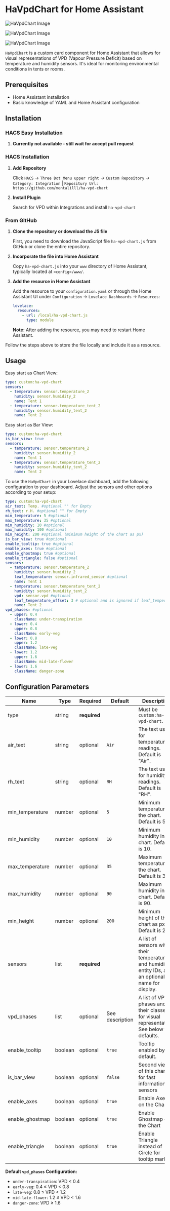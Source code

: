 # HaVpdChart for Home Assistant
![HaVpdChart Image](https://github.com/mentalilll/ha-vpd-chart/blob/main/assets/image.png?raw=true)

![HaVpdChart Image](https://github.com/mentalilll/ha-vpd-chart/blob/main/assets/bar_view.png)

![HaVpdChart Image](https://github.com/mentalilll/ha-vpd-chart/blob/main/assets/bar_view_light.png)

`HaVpdChart` is a custom card component for Home Assistant that allows for visual representations of VPD (Vapour Pressure Deficit) based on temperature and humidity sensors. It's ideal for monitoring environmental conditions in tents or rooms.

## Prerequisites

- Home Assistant installation
- Basic knowledge of YAML and Home Assistant configuration

## Installation
### HACS Easy Installation
1. **Currently not available - still wait for accept pull request**

### HACS Installation
1. **Add Repository**
   
    Click `HACS` -> `Three Dot Menu upper right` -> `Custom Repository`
    -> `Category: Integration` | `Repositury Url: https://github.com/mentalilll/ha-vpd-chart`
   
3. **Install Plugin**
   
   Search for VPD within Integrations and install `ha-vpd-chart`
     

### From GitHub

1. **Clone the repository or download the JS file**

    First, you need to download the JavaScript file `ha-vpd-chart.js` from GitHub or clone the entire repository.

2. **Incorporate the file into Home Assistant**

    Copy `ha-vpd-chart.js` into your `www` directory of Home Assistant, typically located at `<config>/www/`.

3. **Add the resource in Home Assistant**

    Add the resource to your `configuration.yaml` or through the Home Assistant UI under `Configuration` -> `Lovelace Dashboards` -> `Resources`:

    ```yaml
    lovelace:
      resources:
        - url: /local/ha-vpd-chart.js
          type: module
    ```

    **Note:** After adding the resource, you may need to restart Home Assistant.

Follow the steps above to store the file locally and include it as a resource.

## Usage

Easy start as Chart View:
```yaml
type: custom:ha-vpd-chart
sensors:
  - temperature: sensor.temperature_2
    humidity: sensor.humidity_2
    name: Tent 1
  - temperature: sensor.temperature_tent_2
    humidity: sensor.humidity_tent_2
    name: Tent 2
```

Easy start as Bar View:
```yaml
type: custom:ha-vpd-chart
is_bar_view: true
sensors:
  - temperature: sensor.temperature_2
    humidity: sensor.humidity_2
    name: Tent 1
  - temperature: sensor.temperature_tent_2
    humidity: sensor.humidity_tent_2
    name: Tent 2
```

To use the `HaVpdChart` in your Lovelace dashboard, add the following configuration to your dashboard. Adjust the sensors and other options according to your setup:
```yaml
type: custom:ha-vpd-chart
air_text: Temp. #optional "" for Empty
rh_text: r.H. #optional "" for Empty
min_temperature: 5 #optional
max_temperature: 35 #optional
min_humidity: 10 #optional
max_humidity: 100 #optional
min_height: 200 #optional (minimum height of the chart as px)
is_bar_view: true #optional
enable_tooltip: true #optional
enable_axes: true #optional
enable_ghostmap: true #optional
enable_triangle: false #optional
sensors:
  - temperature: sensor.temperature_2
    humidity: sensor.humidity_2
    leaf_temperature: sensor.infrared_sensor #optional
    name: Tent 1
  - temperature: sensor.temperature_tent_2
    humidity: sensor.humidity_tent_2
    vpd: sensor.vpd #optional
    leaf_temperature_offset: 3 # optional and is ignored if leaf_temperature isset
    name: Tent 2
vpd_phases: #optional
  - upper: 0.4
    className: under-transpiration
  - lower: 0.4
    upper: 0.8
    className: early-veg
  - lower: 0.8 
    upper: 1.2
    className: late-veg
  - lower: 1.2
    upper: 1.6
    className: mid-late-flower
  - lower: 1.6
    className: danger-zone
```
## Configuration Parameters


| Name            | Type         | Required     | Default         | Description                                                                                         |
|-----------------| ------------ | ------------ |-----------------|-----------------------------------------------------------------------------------------------------|
| type            | string       | **required** |                 | Must be `custom:ha-vpd-chart`.                                                                      |
| air_text        | string       | optional     | `Air`           | The text used for temperature readings. Default is "Air".                                           |
| rh_text         | string       | optional     | `RH`            | The text used for humidity readings. Default is "RH".                                               |
| min_temperature | number       | optional     | `5`             | Minimum temperature in the chart. Default is 5.                                                     |
| min_humidity    | number       | optional     | `10`            | Minimum humidity in the chart. Default is 10.                                                       |
| max_temperature | number       | optional     | `35`            | Maximum temperature in the chart. Default is 35.                                                    |
| max_humidity    | number       | optional     | `90`            | Maximum humidity in the chart. Default is 90.                                                       |
| min_height      | number       | optional     | `200`           | Minimum height of the chart as px. Default is 200.                                                  |
| sensors         | list         | **required** |                 | A list of sensors with their temperature and humidity entity IDs, and an optional name for display. |
| vpd_phases      | list         | optional     | See description | A list of VPD phases and their classes for visual representation. See below for defaults.           |
| enable_tooltip  | boolean      | optional     | `true`          | Tooltip enabled by default.                                                                         |
| is_bar_view     | boolean      | optional     | `false`         | Second view of this chart for fast information of sensors                                           |
| enable_axes     | boolean      | optional     | `true`          | Enable Axes on the Chart                                                                            |
| enable_ghostmap | boolean      | optional     | `true`          | Enable Ghostmap on the Chart                                                                        |
| enable_triangle | boolean      | optional     | `true`          | Enable Triangle instead of Circle for tooltip marker                                                |

**Default `vpd_phases` Configuration:**
- `under-transpiration`: VPD < 0.4
- `early-veg`: 0.4 ≤ VPD < 0.8
- `late-veg`: 0.8 ≤ VPD < 1.2
- `mid-late-flower`: 1.2 ≤ VPD < 1.6
- `danger-zone`: VPD ≥ 1.6
